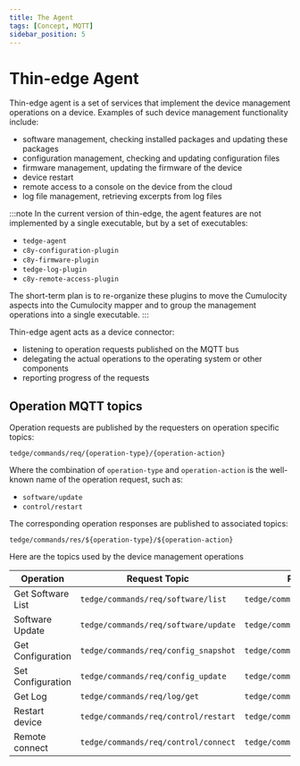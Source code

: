 ```yaml
---
title: The Agent
tags: [Concept, MQTT]
sidebar_position: 5
---
```


# Thin-edge Agent

Thin-edge agent is a set of services that implement the device management operations on a device.
Examples of such device management functionality include:
- software management, checking installed packages and updating these packages
- configuration management, checking and updating configuration files
- firmware management, updating the firmware of the device
- device restart
- remote access to a console on the device from the cloud
- log file management, retrieving excerpts from log files

:::note
In the current version of thin-edge, the agent features are not implemented by a single executable,
but by a set of executables:

- `tedge-agent`
- `c8y-configuration-plugin`
- `c8y-firmware-plugin`
- `tedge-log-plugin`
- `c8y-remote-access-plugin`

The short-term plan is to re-organize these plugins to move the Cumulocity aspects into the Cumulocity mapper
and to group the management operations into a single executable. 
:::

Thin-edge agent acts as a device connector:
- listening to operation requests published on the MQTT bus
- delegating the actual operations to the operating system or other components
- reporting progress of the requests

## Operation MQTT topics

Operation requests are published by the requesters on operation specific topics:

```text
tedge/commands/req/{operation-type}/{operation-action}
```

Where the combination of `operation-type` and `operation-action` is the well-known name of the operation request, such as:
* `software/update`
* `control/restart`

The corresponding operation responses are published to associated topics:

```text
tedge/commands/res/${operation-type}/${operation-action}
```

Here are the topics used by the device management operations

| Operation          | Request Topic                         | Response Topic                         |
| ------------------ |---------------------------------------|----------------------------------------|
| Get Software List  | `tedge/commands/req/software/list`    | `tedge/commands/res/software/list`     |
| Software Update    | `tedge/commands/req/software/update`  | `tedge/commands/res/software/update`   |
| Get Configuration  | `tedge/commands/req/config_snapshot`  | `tedge/commands/res/config_snapshot`   |
| Set Configuration  | `tedge/commands/req/config_update`    | `tedge/commands/res/config_update`     |
| Get Log            | `tedge/commands/req/log/get`          | `tedge/commands/res/log/get`           |
| Restart  device    | `tedge/commands/req/control/restart`  | `tedge/commands/res/control/restart`   |
| Remote  connect    | `tedge/commands/req/control/connect`  | `tedge/commands/res/control/connect`   |

